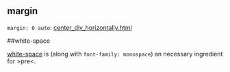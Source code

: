 ## margin

`margin: 0 auto`: [center_div_horizontally.html](https://github.com/ReneNyffenegger/about-css/blob/master/positioning/margin_0_auto.html)

##white-space

[white-space](https://github.com/ReneNyffenegger/about-css/blob/master/positioning/white-space.html) is (along with `font-family: monospace`) an
necessary ingredient for &gt;pre&lt;.
